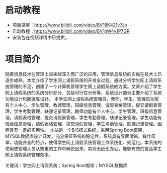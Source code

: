 # 启动教程

- 项目录屏：https://www.bilibili.com/video/BV18K421v7Jb
- 启动教程：https://www.bilibili.com/video/BV1pW4y1P7GR
- 安装包在视频详情中已提供。

# 项目简介
随着信息技术在管理上越来越深入而广泛的应用，管理信息系统的实施在技术上已逐步成熟。本文介绍了学生网上请假系统的开发全过程。通过分析学生网上请假系统管理的不足，创建了一个计算机管理学生网上请假系统的方案。文章介绍了学生网上请假系统的系统分析部分，包括可行性分析等，系统设计部分主要介绍了系统功能设计和数据库设计。
本学生网上请假系统管理员，教师，学生。管理员功能有个人中心，学生管理，教师管理，班级信息管理，请假表格管理，提交请假表管理，学生考勤管理，缺课记录管理。教师功能有个人中心，学生管理，班级信息管理，请假表格管理，提交请假表管理，学生考勤管理，缺课记录管理。学生功能有班级信息管理，请假表格管理，提交请假管理，学生考勤管理，缺课记录管理。因而具有一定的实用性。
本站是一个B/S模式系统，采用Spring Boot框架，MYSQL数据库设计开发，充分保证系统的稳定性。系统具有界面清晰、操作简单，功能齐全的特点，使得学生网上请假系统管理工作系统化、规范化。本系统的使用使管理人员从繁重的工作中解脱出来，实现无纸化办公，能够有效的提高学生网上请假系统管理效率。

关键词：学生网上请假系统；Spring Boot框架；MYSQL数据库
